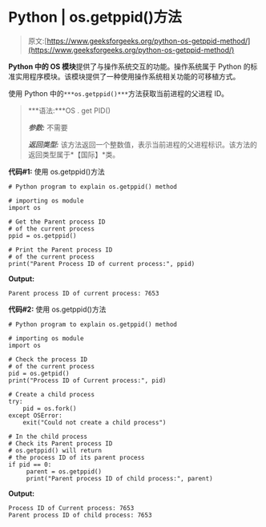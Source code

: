# Python | os.getppid()方法

> 原文:[https://www.geeksforgeeks.org/python-os-getppid-method/](https://www.geeksforgeeks.org/python-os-getppid-method/)

**Python 中的 OS 模块**提供了与操作系统交互的功能。操作系统属于 Python 的标准实用程序模块。该模块提供了一种使用操作系统相关功能的可移植方式。

使用 Python 中的`***os.getppid()***`方法获取当前进程的父进程 ID。

> ***语法:***OS . get PID()
> 
> ***参数:*** 不需要
> 
> ***返回类型:*** 该方法返回一个整数值，表示当前进程的父进程标识。该方法的返回类型属于*【国际】*类。

**代码#1:** 使用 os.getppid()方法

```
# Python program to explain os.getppid() method 

# importing os module 
import os

# Get the Parent process ID 
# of the current process
ppid = os.getppid()

# Print the Parent process ID 
# of the current process
print("Parent Process ID of current process:", ppid)
```

**Output:**

```
Parent process ID of current process: 7653

```

**代码#2:** 使用 os.getppid()方法

```
# Python program to explain os.getppid() method 

# importing os module 
import os

# Check the process ID 
# of the current process
pid = os.getpid()
print("Process ID of Current process:", pid)

# Create a child process
try:
    pid = os.fork()
except OSError:
    exit("Could not create a child process")

# In the child process 
# Check its Parent process ID
# os.getppid() will return 
# the process ID of its parent process
if pid == 0:
     parent = os.getppid()
     print("Parent process ID of child process:", parent)
```

**Output:**

```
Process ID of Current process: 7653
Parent process ID of child process: 7653

```